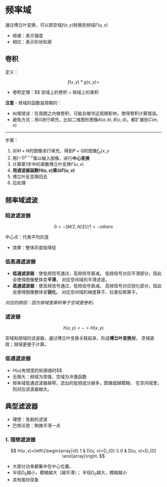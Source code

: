 # 频率域

通过傅立叶变换，可以把空域$f(x,y)$转换到频域$F(u,v)$

* 频谱：表示强度
* 相位：表示形状轮廓

## 卷积

定义：

$$
f(x,y)*g(x,y) =
$$

* 卷积定理：$$
  空域上的卷积 = 频域上的乘积

**注意** - 频域的函数是周期的：

* 纠缠错误：在周期之内做卷积，可能会被邻近周期影响，使得卷积计算错误。
* 避免方式：用0进行填充，比如二维图形图像$A(a,b), B(c,d)$，都扩展到$C(m,n)$

---

步骤：

1. 对$M\times N$的图像进行填充，得到$P\times Q$的图像$f_p(x,y$
2. 用$(-1)^{x+y}$乘以输入图像，进行**中心变换**
3. 计算第1步中的离散傅立叶变换$F(u,v)$
4. **用滤波器函数$H(u,v)$乘以$F(u,v)$**
5. 傅立叶反变换回去
6. 后处理

## 频率域滤波

### 陷波滤波器

$$
0 <- (M/2, N/2)  //
1 <- others
$$

中心点：代表平均灰度

* 效果：整体灰度级降低

###  低高通滤波器

* **低通滤波器**：使低频信号通过，高频信号衰减。
  低频信号对应平滑部分，因此会使得图像整体变**平滑**。
  对应空间域的平滑滤波。
* **高通滤波器**：使高频信号通过，低频信号衰减。
  高频信号对应锐化部分，因此会使得图像整体变**锐化**。
  对应空间域的梯度算子、拉普拉斯算子。

*对应的原因：因为频域里乘积等于空域里卷积。*

### 滤波器

$$
h(x,y) <-> H(x,y)
$$

空域和频域的滤波器，通过傅立叶变换关联起来，形成**傅立叶变换对**，
空域直观；频域更便于计算。

### 低通滤波器

* $H(u)$有很宽的轮廓值时$$
* 无限大：频域为常值，空域为冲激函数
* 频率域低通滤波器越窄，滤出的低频成分越多，图像就越模糊，
  在空间域里，则对应滤波器越大。

## 典型滤波器

* 理想：急剧的滤波
* 巴特沃思：稍微平滑一点

### 1. 理想滤波器

$$
H(u ,v)=\left\{\begin{array}{ll}
1 & D(u, v)<D_{0} \\
0 & D(u, v)>D_{0}
\end{array}\right.
$$

* 大部分功率都集中在中心位置。
* 半径$D_0$越小，模糊越大（越平滑）；
  半径$D_0$越大，模糊越小
* 具有振铃现象
